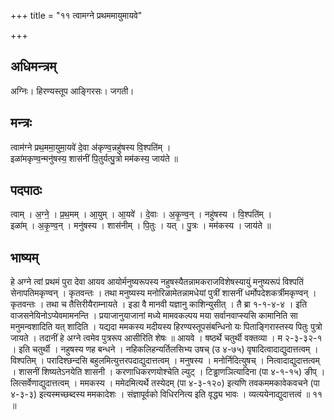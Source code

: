 +++
title = "११ त्वामग्ने प्रथममायुमायवे"

+++
## अधिमन्त्रम्
अग्निः। हिरण्यस्तूप आङ्गिरसः। जगती।

## मन्त्रः
त्वाम॑ग्ने प्रथ॒ममा॒युमा॒यवे॑ दे॒वा अ॑कृण्व॒न्नहु॑षस्य वि॒श्पति॑म् ।  
इळा॑मकृण्व॒न्मनु॑षस्य॒ शास॑नीं पि॒तुर्यत्पु॒त्रो मम॑कस्य॒ जाय॑ते ॥

## पदपाठः
त्वाम् । अ॒ग्ने॒ । प्र॒थ॒मम् । आ॒युम् । आ॒यवे॑ । दे॒वाः । अ॒कृ॒ण्व॒न् । नहु॑षस्य । वि॒श्पति॑म् ।  
इळा॑म् । अ॒कृ॒ण्व॒न् । मनु॑षस्य । शास॑नीम् । पि॒तुः । यत् । पु॒त्रः । मम॑कस्य । जाय॑ते ॥

## भाष्यम्
हे अग्ने त्वां प्रथमं पुरा देवा आयव आयोर्मनुष्यरूपस्य नहुषस्यैतन्नामकराजविशेषस्यायुं मनुष्यरूपं विश्पतिं सेनापतिमकृण्वन् । कृतवन्तः । तथा मनुष्यस्य मनोरिळामेतन्नामधेयां पुत्रीं शासनीं धर्मोपदेशकर्त्रीमकृण्वन् । कृतवन्तः । तथा च तैत्तिरीयैराम्नायते । इडा वै मानवी यज्ञानु काशिन्युसीत् । तै ब्रा १-१-४-४ । इति वाजसनेयिनोऽप्येवमामनन्ति । प्रयाजानुयाजानां मध्ये मामवकल्पय मया सर्वानवाप्स्यसि कामानिति सा मनुमन्वशादिति यत् शादिति । यद्यदा ममकस्य मदीयस्य हिरण्यस्तूपसंबन्धिनो यः पिताङ्गिरास्तस्य पितुः पुत्रो जायते । तदानीं हे अग्ने त्वमेव पुत्ररूप आसीरिति शेषः ॥ आयवे । षष्ठर्थे चतुर्थी वक्तव्या । म २-३-३२-१ । इति चतुर्थी । नहुषस्य णह बन्धने । नहिकलिहन्यर्तिलसिभ्य उषच् (उ ४-७५) वृषादित्वादाद्युदात्तत्वम् । विश्पतिम् । परादिश्छन्दसि बहुलमित्युत्तरपदाद्युदात्तत्वम् । मनुषस्य । मनोर्निदित्युषच् । नित्वादाद्युदात्तत्वम् । शासनीं शिष्यतेऽनयेति शासनी । करणाधिकरणयोश्चेति ल्युट् । टिड्ढाणञित्यादिना (पा ४-१-१५) ङीप् । लित्सर्वेणाद्युदात्तत्वम् । ममकस्य । ममेदमित्यर्थे तस्येदम् (पा ४-३-१२०) इत्यणि तवकममकावेकवचने (पा ४-३-३) इत्यस्मच्छब्दस्य ममकादेशः । संज्ञापूर्वको विधिरनित्य इति वृद्ध्य भावः । व्यत्ययेनाद्युदात्तत्वं ॥ ११ ॥